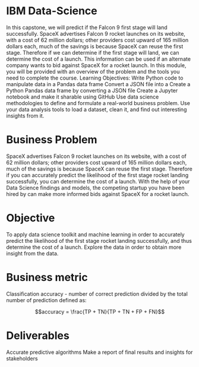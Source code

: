 # IBM Data-Science
In this capstone, we will predict if the Falcon 9 first stage will land successfully. SpaceX advertises Falcon 9 rocket launches on its website, with a cost of 62 million dollars; other providers cost upward of 165 million dollars each, much of the savings is because SpaceX can reuse the first stage. Therefore if we can determine if the first stage will land, we can determine the cost of a launch. This information can be used if an alternate company wants to bid against SpaceX for a rocket launch. In this module, you will be provided with an overview of the problem and the tools you need to complete the course. Learning Objectives: Write Python code to manipulate data in a Pandas data frame Convert a JSON file into a Create a Python Pandas data frame by converting a JSON file Create a Jupyter notebook and make it sharable using GitHub Use data science methodologies to define and formulate a real-world business problem. Use your data analysis tools to load a dataset, clean it, and find out interesting insights from it.

# Business Problem
SpaceX advertises Falcon 9 rocket launches on its website, with a cost of 62 million dollars; other providers cost upward of 165 million dollars each, much of the savings is because SpaceX can reuse the first stage. Therefore if you can accurately predict the likelihood of the first stage rocket landing successfully, you can determine the cost of a launch. With the help of your Data Science findings and models, the competing startup you have been hired by can make more informed bids against SpaceX for a rocket launch.

# Objective
To apply data science toolkit and machine learning in order to accurately predict the likelihood of the first stage rocket landing successfully, and thus determine the cost of a launch.
Explore the data in order to obtain more insight from the data.

# Business metric
Classification accuracy - number of correct prediction divided by the total number of prediction defined as:

<center>

$$accuracy = \frac{TP + TN}{TP + TN + FP + FN}$$

</center>


# Deliverables
Accurate predictive algorithms
Make a report of final results and insights for stakeholders
